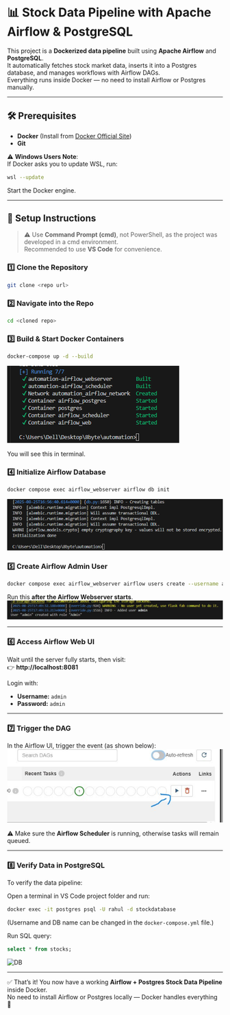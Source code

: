 # 📊 Stock Data Pipeline with Apache Airflow & PostgreSQL

This project is a **Dockerized data pipeline** built using **Apache Airflow** and **PostgreSQL**.  
It automatically fetches stock market data, inserts it into a Postgres database, and manages workflows with Airflow DAGs.  
Everything runs inside Docker — no need to install Airflow or Postgres manually.

---

## 🛠️ Prerequisites
- **Docker** (Install from [Docker Official Site](https://www.docker.com/))  
- **Git**  

⚠️ **Windows Users Note**:  
If Docker asks you to update WSL, run:
```bash
wsl --update
```

Start the Docker engine.

---

## 🚀 Setup Instructions

> ⚠️ Use **Command Prompt (cmd)**, not PowerShell, as the project was developed in a cmd environment.  
> Recommended to use **VS Code** for convenience.

### 1️⃣ Clone the Repository
```bash
git clone <repo url>
```

### 2️⃣ Navigate into the Repo
```bash
cd <cloned repo>
```

### 3️⃣ Build & Start Docker Containers
```bash
docker-compose up -d --build
```
![Initial Compose](images/ini-compose.png)

You will see this in terminal.

### 4️⃣ Initialize Airflow Database
```bash
docker compose exec airflow_webserver airflow db init
```
![DB initialization](images/airflow-dbinit.png)

### 5️⃣ Create Airflow Admin User
```bash
docker compose exec airflow_webserver airflow users create --username admin --firstname Admin --lastname User --role Admin --email admin@example.com --password admin
```

Run this **after the Airflow Webserver starts**.  
![Login cred](images/login.jpg)

---

### 6️⃣ Access Airflow Web UI
Wait until the server fully starts, then visit:  
👉 **http://localhost:8081**  

Login with:  
- **Username:** `admin`  
- **Password:** `admin`  

---

### 7️⃣ Trigger the DAG
In the Airflow UI, trigger the event (as shown below):  
![DAG Trigger](images/trigger.jpg)

⚠️ Make sure the **Airflow Scheduler** is running, otherwise tasks will remain queued.

---

### 8️⃣ Verify Data in PostgreSQL
To verify the data pipeline:  

Open a terminal in VS Code project folder and run:
```bash
docker exec -it postgres psql -U rahul -d stockdatabase
```

(Username and DB name can be changed in the `docker-compose.yml` file.)  

Run SQL query:
```sql
select * from stocks;
```
![DB](images/database.png)

---

✅ That’s it! You now have a working **Airflow + Postgres Stock Data Pipeline** inside Docker.  
No need to install Airflow or Postgres locally — Docker handles everything 🚀
